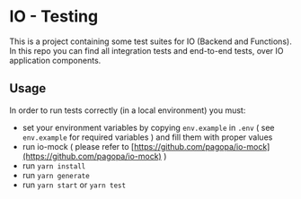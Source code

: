 # IO - Testing
This is a project containing some test suites for IO (Backend and Functions). In this repo you can find all integration tests and end-to-end tests, over IO application components.

## Usage

In order to run tests correctly (in a local environment) you must:

 - set your environment variables by copying `env.example` in `.env` ( see `env.example` for required variables ) and fill them with proper values
 - run io-mock ( please refer to [https://github.com/pagopa/io-mock](https://github.com/pagopa/io-mock) )
 - run `yarn install`
 - run `yarn generate`
 - run `yarn start` or `yarn test`
